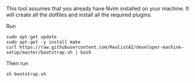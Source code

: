 This tool assumes that you already have Nvim installed on your machine. It will create all the dotfiles and install all the required plugins.

Run
```
sudo apt-get update
sudo apt-get -y install make
curl https://raw.githubusercontent.com/RealistAI/developer-machine-setup/master/bootstrap.sh | bash
```
Then run
```
sh bootstrap.sh
```
